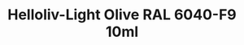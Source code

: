 ---
layout: product
title: "Helloliv-Light Olive RAL 6040-F9  10ml"
price: "330" 
desc: "Nitro 10mL"
img_path: "/assets/img/RC090.webp"
brand: "AK "
available: true
special_offer: false
new: false
soon: false
cat: "020000"
subcat: "020200"
subsubcat: "020201"
sifra: "RC090"
popular: false
spec: false
---